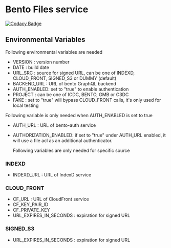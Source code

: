 # Bento Files service

[![Codacy Badge](https://api.codacy.com/project/badge/Grade/84ffdedd0c534383a52ca5157a0b79dc)](https://app.codacy.com/gh/CBIIT/bento-files?utm_source=github.com&utm_medium=referral&utm_content=CBIIT/bento-files&utm_campaign=Badge_Grade_Settings)

## Environmental Variables
Following environmental variables are needed

- VERSION : version number
- DATE : build date
- URL_SRC : source for signed URL, can be one of INDEXD, CLOUD_FRONT, SIGNED_S3 or DUMMY (default)
- BACKEND_URL : URL of bento GraphQL backend
- AUTH_ENABLED: set to "true" to enable authentication
- PROJECT : can be one of ICDC, BENTO, GMB or C3DC 
- FAKE : set to "true" will bypass CLOUD_FRONT calls, it's only used for local testing

Following variable is only needed when AUTH_ENABLED is set to true
- AUTH_URL : URL of bento-auth service
- AUTHORIZATION_ENABLED: if set to "true" under AUTH_URL enabled, it will use a file acl as an additional authenticator.

  Following variables are only needed for specific source

### INDEXD 
- INDEXD_URL : URL of IndexD service

### CLOUD_FRONT
- CF_URL : URL of CloudFront service
- CF_KEY_PAIR_ID
- CF_PRIVATE_KEY
- URL_EXPIRES_IN_SECONDS : expiration for signed URL

### SIGNED_S3
- URL_EXPIRES_IN_SECONDS : expiration for signed URL
